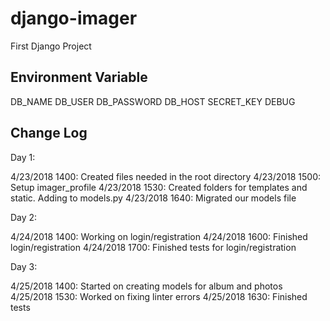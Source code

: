 # django-imager
First Django Project

## Environment Variable

DB_NAME
DB_USER
DB_PASSWORD
DB_HOST
SECRET_KEY
DEBUG

## Change Log

Day 1:

4/23/2018 1400: Created files needed in the root directory
4/23/2018 1500: Setup imager_profile
4/23/2018 1530: Created folders for templates and static. Adding to models.py
4/23/2018 1640: Migrated our models file

Day 2:

4/24/2018 1400: Working on login/registration
4/24/2018 1600: Finished login/registration
4/24/2018 1700: Finished tests for login/registration

Day 3:

4/25/2018 1400: Started on creating models for album and photos
4/25/2018 1530: Worked on fixing linter errors
4/25/2018 1630: Finished tests